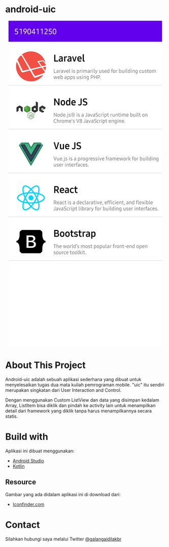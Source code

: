# android-uic

<p align="center"><a href="/" ><img src="https://github.com/Galangaidil/android-uic/blob/main/app/src/main/res/drawable-mdpi/Screenshot_20211105-183117_5190411250.jpg"></a></p>

# About This Project

Android-uic adalah sebuah aplikasi sederhana yang dibuat untuk menyelesaikan tugas dua mata kuliah pemrograman mobile. "uic" itu sendiri merupakan singkatan dari User Interaction and Control.

Dengan menggunakan Custom ListView dan data yang disimpan kedalam Array, ListItem bisa diklik dan pindah ke activity lain untuk menampilkan detail dari framework yang diklik tanpa harus menampilkannya secara statis.

# Build with

Aplikasi ini dibuat menggunakan:
* [Android Studio](https://developer.android.com/studio)
* [Kotlin](https://kotlinlang.org/)

## Resource

Gambar yang ada didalam aplikasi ini di download dari: 
* [Iconfinder.com](https://iconfinder.com)

# Contact

Silahkan hubungi saya melalui Twitter [@galangaidilakbr](https://twitter.com/galangaidilakbr)

